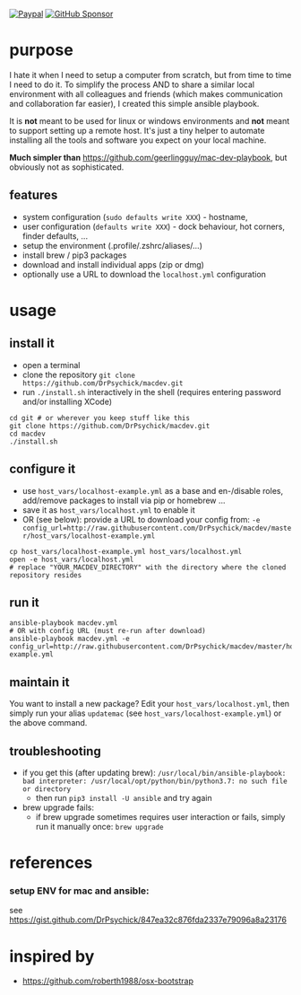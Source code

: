 [![Paypal](https://img.shields.io/badge/donate-paypal-00457c.svg?logo=paypal)](https://www.paypal.com/cgi-bin/webscr?cmd=_s-xclick&hosted_button_id=FTXDN7LCDWUEA&source=url)
[![GitHub Sponsor](https://img.shields.io/badge/github-sponsor-blue?logo=github)](https://github.com/sponsors/DrPsychick)

# purpose
I hate it when I need to setup a computer from scratch, but from time to time I need to do it. To simplify the process AND to share a similar local environment with all colleagues and friends (which makes communication and collaboration far easier), I created this simple ansible playbook.

It is **not** meant to be used for linux or windows environments and **not** meant to support setting up a remote host. It's just a tiny helper to automate installing all the tools and software you expect on your local machine.

**Much simpler than** https://github.com/geerlingguy/mac-dev-playbook, but obviously not as sophisticated.

## features
* system configuration (`sudo defaults write XXX`) - hostname, 
* user configuration (`defaults write XXX`) - dock behaviour, hot corners, finder defaults, ...
* setup the environment (.profile/.zshrc/aliases/...)
* install brew / pip3 packages
* download and install individual apps (zip or dmg)
* optionally use a URL to download the `localhost.yml` configuration

# usage

## install it
* open a terminal
* clone the repository `git clone https://github.com/DrPsychick/macdev.git`
* run `./install.sh` interactively in the shell (requires entering password and/or installing XCode)

```shell
cd git # or wherever you keep stuff like this
git clone https://github.com/DrPsychick/macdev.git
cd macdev
./install.sh
```

## configure it
* use `host_vars/localhost-example.yml` as a base and en-/disable roles, add/remove packages to install via pip or homebrew ...
* save it as `host_vars/localhost.yml` to enable it
* OR (see below): provide a URL to download your config from: `-e config_url=http://raw.githubusercontent.com/DrPsychick/macdev/master/host_vars/localhost-example.yml`

```shell
cp host_vars/localhost-example.yml host_vars/localhost.yml
open -e host_vars/localhost.yml
# replace "YOUR_MACDEV_DIRECTORY" with the directory where the cloned repository resides
```

## run it
```shell
ansible-playbook macdev.yml
# OR with config URL (must re-run after download)
ansible-playbook macdev.yml -e config_url=http://raw.githubusercontent.com/DrPsychick/macdev/master/host_vars/localhost-example.yml
```

## maintain it
You want to install a new package? Edit your `host_vars/localhost.yml`, then simply run your alias `updatemac` (see `host_vars/localhost-example.yml`) or the above command.

## troubleshooting
* if you get this (after updating brew): `/usr/local/bin/ansible-playbook: bad interpreter: /usr/local/opt/python/bin/python3.7: no such file or directory`
  * then run `pip3 install -U ansible` and try again
* brew upgrade fails: 
  * if brew upgrade sometimes requires user interaction or fails, simply run it manually once: `brew upgrade`

# references
### setup ENV for mac and ansible:
see https://gist.github.com/DrPsychick/847ea32c876fda2337e79096a8a23176

# inspired by
* https://github.com/roberth1988/osx-bootstrap
